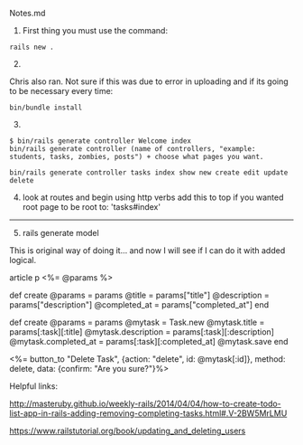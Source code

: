 Notes.md

1. First thing you must use the command:

```
rails new .
```

2.
Chris also ran. Not sure if this was due to error in uploading and if its going to be necessary every time:

```
bin/bundle install
```

3.
```
$ bin/rails generate controller Welcome index
bin/rails generate controller (name of controllers, "example: students, tasks, zombies, posts") + choose what pages you want.
```

```
bin/rails generate controller tasks index show new create edit update delete
```

4. look at routes and begin using http verbs
add this to top if you wanted root page to be
  root to: 'tasks#index'


---

5. rails generate model


This is original way of doing it... and now I will see if I can do it with added logical.


article
p <%= @params %> </p>


  def create
    @params = params
    @title = params["title"]
    @description = params["description"]
    @completed_at = params["completed_at"]
  end


  def create
    @params = params
    @mytask = Task.new
    @mytask.title = params[:task][:title]
    @mytask.description = params[:task][:description]
    @mytask.completed_at = params[:task][:completed_at]
    @mytask.save
  end
  <!-- <ul>
    <li>Task Id: <%=@mytask[:id]%></li>
    <li>Task Title: <%=@mytask[:title]%></li>
    <li>Task Description: <%=@mytask[:description]%></li>
    <li>Completion Status: <%=@mytask[:completed_at]%></li>
  </ul>
  </article> -->

  <p><%= button_to "Delete Task", {action: "delete", id: @mytask[:id]}, method: delete, data: {confirm: "Are you sure?"}%>
  </p>

Helpful links:

http://masteruby.github.io/weekly-rails/2014/04/04/how-to-create-todo-list-app-in-rails-adding-removing-completing-tasks.html#.V-2BW5MrLMU


https://www.railstutorial.org/book/updating_and_deleting_users
